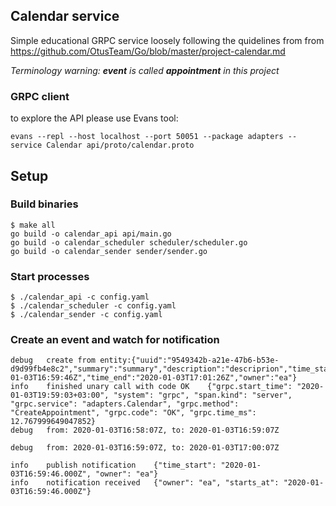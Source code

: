 ## Calendar service ##

Simple educational GRPC service loosely following the quidelines from
from https://github.com/OtusTeam/Go/blob/master/project-calendar.md

*Terminology warning: **event** is called **appointment** in this project*

### GRPC client ###
to explore the API please use Evans tool:
```shell script
evans --repl --host localhost --port 50051 --package adapters --service Calendar api/proto/calendar.proto
```

## Setup
### Build binaries
```shell script
$ make all
go build -o calendar_api api/main.go
go build -o calendar_scheduler scheduler/scheduler.go
go build -o calendar_sender sender/sender.go
```
### Start processes
```shell script
$ ./calendar_api -c config.yaml
$ ./calendar_scheduler -c config.yaml
$ ./calendar_sender -c config.yaml
```

### Create an event and watch for notification
```shell script
debug	create from entity:{"uuid":"9549342b-a21e-47b6-b53e-d9d99fb4e8c2","summary":"summary","description":"descriprion","time_start":"2020-01-03T16:59:46Z","time_end":"2020-01-03T17:01:26Z","owner":"ea"}
info	finished unary call with code OK	{"grpc.start_time": "2020-01-03T19:59:03+03:00", "system": "grpc", "span.kind": "server", "grpc.service": "adapters.Calendar", "grpc.method": "CreateAppointment", "grpc.code": "OK", "grpc.time_ms": 12.767999649047852}
debug	from: 2020-01-03T16:58:07Z, to: 2020-01-03T16:59:07Z

debug	from: 2020-01-03T16:59:07Z, to: 2020-01-03T17:00:07Z

info	publish notification	{"time_start": "2020-01-03T16:59:46.000Z", "owner": "ea"}
info	notification received	{"owner": "ea", "starts_at": "2020-01-03T16:59:46.000Z"}

```
